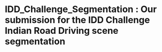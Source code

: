 # IDD_Challenge_Segmentation : Our submission for the IDD Challenge Indian Road Driving scene segmentation
